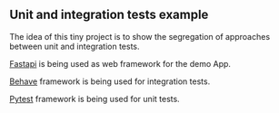 ## Unit and integration tests example

The idea of this tiny project is to show the segregation of approaches between unit and integration tests.

[Fastapi](https://fastapi.tiangolo.com/) is being used as web framework for the demo App.

[Behave](https://behave.readthedocs.io/) framework is being used for integration tests.

[Pytest](https://docs.pytest.org/) framework is being used for unit tests.
